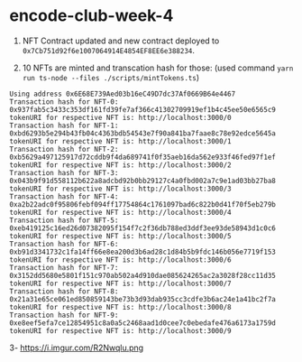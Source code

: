 # encode-club-week-4

1. NFT Contract updated and new contract deployed to `0x7Cb751d92f6e1007064914E4854EF8EE6e388234`.

2. 10 NFTs are minted and transcation hash for those: (used command `yarn run ts-node --files ./scripts/mintTokens.ts`)

```
Using address 0x6E68E739Aed03b16eC49D7dc37Af0669B64e4467
Transaction hash for NFT-0: 0x937fab5c3433c353df161fd39fe7af366c41302709919ef1b4c45ee50e6565c9
tokenURI for respective NFT is: http://localhost:3000/0
Transaction hash for NFT-1: 0xbd6293b5e294b43fb04c4363bdb54543e7f90a841ba7faae8c78e92edce5645a
tokenURI for respective NFT is: http://localhost:3000/1
Transaction hash for NFT-2: 0xb5629a497125917d72cddb9f4da689741f0f35aeb16da562e933f46fed97f1ef
tokenURI for respective NFT is: http://localhost:3000/2
Transaction hash for NFT-3: 0x043b9f91d558112b622a8adcbd92b0bb29127c4a0fbd002a7c9e1ad03bb27ba8
tokenURI for respective NFT is: http://localhost:3000/3
Transaction hash for NFT-4: 0xa2b22adc0f95806febf094ff17754864c1761097bad6c822b0d41f70f5eb279b
tokenURI for respective NFT is: http://localhost:3000/4
Transaction hash for NFT-5: 0xeb419125c16ed26d07382095f154f7c2f36db788ed3ddf3ee93de58943d1c0c6
tokenURI for respective NFT is: http://localhost:3000/5
Transaction hash for NFT-6: 0xb91d3341732c1fa14ff66e8ea200d3b6ad28c1d84b5b9fdc146b056e7719f153
tokenURI for respective NFT is: http://localhost:3000/6
Transaction hash for NFT-7: 0x3152dd5680e5801f151c970ab502a4d910dae085624265ac2a3028f28cc11d35
tokenURI for respective NFT is: http://localhost:3000/7
Transaction hash for NFT-8: 0x21a31e65ce061ed850859143be73b3d93dab935cc3cdfe3b6ac24e1a41bc2f7a
tokenURI for respective NFT is: http://localhost:3000/8
Transaction hash for NFT-9: 0xe8eef5efa7ce12854951c8a0a5c2468aad1d0cee7c0ebedafe476a6173a1759d
tokenURI for respective NFT is: http://localhost:3000/9
```

3- https://i.imgur.com/R2Nwqlu.png
